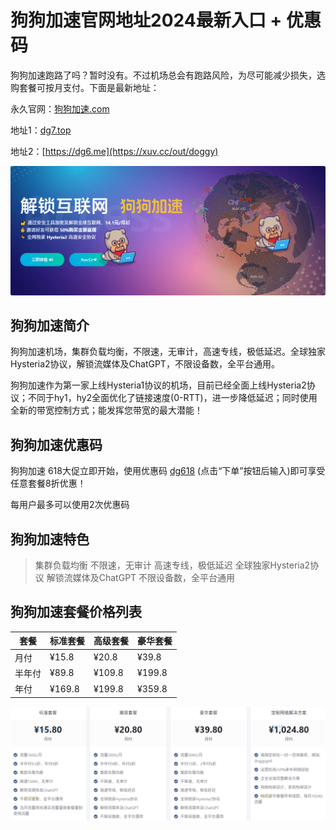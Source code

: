 # 狗狗加速官网地址2024最新入口 + 优惠码

狗狗加速跑路了吗？暂时没有。不过机场总会有跑路风险，为尽可能减少损失，选购套餐可按月支付。下面是最新地址：

永久官网：[狗狗加速.com](https://xuv.cc/out/doggy)

地址1：[dg7.top](https://www.dg7.top/#/register?code=9ddB5bK3)

地址2：[https://dg6.me](https://xuv.cc/out/doggy)

[![狗狗加速机场官网地址](doggy_20240615_094448.png)](https://xuv.cc/out/doggy)

## 狗狗加速简介

狗狗加速机场，集群负载均衡，不限速，无审计，高速专线，极低延迟。全球独家Hysteria2协议，解锁流媒体及ChatGPT，不限设备数，全平台通用。

狗狗加速作为第一家上线Hysteria1协议的机场，目前已经全面上线Hysteria2协议；不同于hy1，hy2全面优化了链接速度(0-RTT)，进一步降低延迟；同时使用全新的带宽控制方式；能发挥您带宽的最大潜能！

## 狗狗加速优惠码

狗狗加速 618大促立即开始，使用优惠码 [dg618](https://xuv.cc/out/doggy) (点击“下单”按钮后输入)即可享受任意套餐8折优惠！

每用户最多可以使用2次优惠码

## 狗狗加速特色

> 集群负载均衡
> 不限速，无审计
> 高速专线，极低延迟
> 全球独家Hysteria2协议
> 解锁流媒体及ChatGPT
> 不限设备数，全平台通用

## 狗狗加速套餐价格列表

|套餐|标准套餐|高级套餐|豪华套餐|
|----|----|----|----|
|月付|¥15.8|¥20.8|¥39.8|
|半年付|¥89.8|¥109.8|¥199.8|
|年付|¥169.8|¥199.8|¥359.8|

[![狗狗加速机场套餐价格](doggy_20240615_093924.png)](https://xuv.cc/out/doggy)
